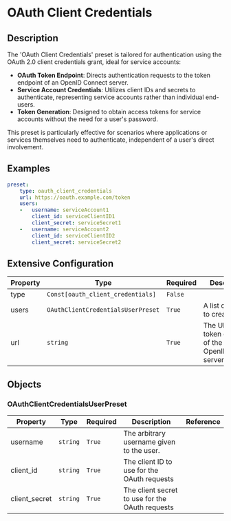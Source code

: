 # OAuth Client Credentials

## Description
The &#39;OAuth Client Credentials&#39; preset is tailored for authentication using the OAuth 2.0 client credentials grant, ideal for service accounts:

- **OAuth Token Endpoint**: Directs authentication requests to the token endpoint of an OpenID Connect server.
- **Service Account Credentials**: Utilizes client IDs and secrets to authenticate, representing service accounts rather than individual end-users.
- **Token Generation**: Designed to obtain access tokens for service accounts without the need for a user&#39;s password.

This preset is particularly effective for scenarios where applications or services themselves need to authenticate, independent of a user&#39;s direct involvement.

## Examples

```yaml
preset:
    type: oauth_client_credentials
    url: https://oauth.example.com/token
    users:
    -   username: serviceAccount1
        client_id: serviceClientID1
        client_secret: serviceSecret1
    -   username: serviceAccount2
        client_id: serviceClientID2
        client_secret: serviceSecret2

```


## Extensive Configuration

| Property | Type | Required | Description | Reference |
|----------|------|----------|-------------|-----------|
| type | `Const[oauth_client_credentials]` | `False` |  |  |
| users | `OAuthClientCredentialsUserPreset` | `True` | A list of users to create | [OAuthClientCredentialsUserPreset](#OAuthClientCredentialsUserPreset) |
| url | `string` | `True` | The URL of the token endpoint of the OpenIDConnect server |  |



## Objects

### <a id="OAuthClientCredentialsUserPreset"></a>OAuthClientCredentialsUserPreset
| Property | Type | Required | Description | Reference |
|----------|------|----------|-------------|-----------|
| username | `string` | `True` | The arbitrary username given to the user. |  |
| client_id | `string` | `True` | The client ID to use for the OAuth requests |  |
| client_secret | `string` | `True` | The client secret to use for the OAuth requests |  |





